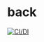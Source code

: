# back

[![CI/DI](https://github.com/chakra-ui-admin/back/actions/workflows/main.yml/badge.svg)](https://github.com/chakra-ui-admin/back/actions/workflows/main.yml)